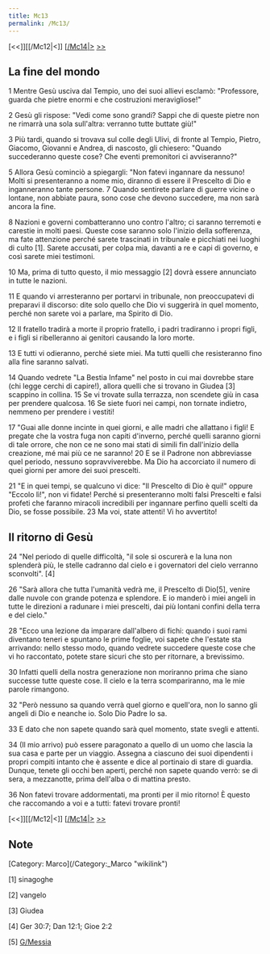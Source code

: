 ```yaml
---
title: Mc13
permalink: /Mc13/
---
```


[<<]][[/Mc12|<]] [[/Mc14|>](/Mc01 "wikilink") [&gt;&gt;](/Lc01 "wikilink")

La fine del mondo
-----------------

1 Mentre Gesù usciva dal Tempio, uno dei suoi allievi esclamò: "Professore, guarda che pietre enormi e che costruzioni meravigliose!"

2 Gesù gli rispose: "Vedi come sono grandi? Sappi che di queste pietre non ne rimarrà una sola sull'altra: verranno tutte buttate giù!"

3 Più tardi, quando si trovava sul colle degli Ulivi, di fronte al Tempio, Pietro, Giacomo, Giovanni e Andrea, di nascosto, gli chiesero: "Quando succederanno queste cose? Che eventi premonitori ci avviseranno?"

5 Allora Gesù cominciò a spiegargli: "Non fatevi ingannare da nessuno! Molti si presenteranno a nome mio, diranno di essere il Prescelto di Dio e inganneranno tante persone. 7 Quando sentirete parlare di guerre vicine o lontane, non abbiate paura, sono cose che devono succedere, ma non sarà ancora la fine.

8 Nazioni e governi combatteranno uno contro l'altro; ci saranno terremoti e carestie in molti paesi. Queste cose saranno solo l'inizio della sofferenza, ma fate attenzione perché sarete trascinati in tribunale e picchiati nei luoghi di culto [1]. Sarete accusati, per colpa mia, davanti a re e capi di governo, e così sarete miei testimoni.

10 Ma, prima di tutto questo, il mio messaggio [2] dovrà essere annunciato in tutte le nazioni.

11 E quando vi arresteranno per portarvi in tribunale, non preoccupatevi di preparavi il discorso: dite solo quello che Dio vi suggerirà in quel momento, perché non sarete voi a parlare, ma Spirito di Dio.

12 Il fratello tradirà a morte il proprio fratello, i padri tradiranno i propri figli, e i figli si ribelleranno ai genitori causando la loro morte.

13 E tutti vi odieranno, perché siete miei. Ma tutti quelli che resisteranno fino alla fine saranno salvati.

14 Quando vedrete "La Bestia Infame" nel posto in cui mai dovrebbe stare (chi legge cerchi di capire!), allora quelli che si trovano in Giudea [3] scappino in collina. 15 Se vi trovate sulla terrazza, non scendete giù in casa per prendere qualcosa. 16 Se siete fuori nei campi, non tornate indietro, nemmeno per prendere i vestiti!

17 "Guai alle donne incinte in quei giorni, e alle madri che allattano i figli! E pregate che la vostra fuga non capiti d'inverno, perché quelli saranno giorni di tale orrore, che non ce ne sono mai stati di simili fin dall'inizio della creazione, mé mai più ce ne saranno! 20 E se il Padrone non abbreviasse quel periodo, nessuno sopravviverebbe. Ma Dio ha accorciato il numero di quei giorni per amore dei suoi prescelti.

21 "E in quei tempi, se qualcuno vi dice: "Il Prescelto di Dio è qui!" oppure "Eccolo lì!", non vi fidate! Perché si presenteranno molti falsi Prescelti e falsi profeti che faranno miracoli incredibili per ingannare perfino quelli scelti da Dio, se fosse possibile. 23 Ma voi, state attenti! Vi ho avvertito!

Il ritorno di Gesù
------------------

24 "Nel periodo di quelle difficoltà, "il sole si oscurerà e la luna non splenderà più, le stelle cadranno dal cielo e i governatori del cielo verranno sconvolti". [4]

26 "Sarà allora che tutta l'umanità vedrà me, il Prescelto di Dio[5], venire dalle nuvole con grande potenza e splendore. E io manderò i miei angeli in tutte le direzioni a radunare i miei prescelti, dai più lontani confini della terra e del cielo."

28 "Ecco una lezione da imparare dall'albero di fichi: quando i suoi rami diventano teneri e spuntano le prime foglie, voi sapete che l'estate sta arrivando: nello stesso modo, quando vedrete succedere queste cose che vi ho raccontato, potete stare sicuri che sto per ritornare, a brevissimo.

30 Infatti quelli della nostra generazione non moriranno prima che siano successe tutte queste cose. Il cielo e la terra scompariranno, ma le mie parole rimangono.

32 "Però nessuno sa quando verrà quel giorno e quell'ora, non lo sanno gli angeli di Dio e neanche io. Solo Dio Padre lo sa.

33 E dato che non sapete quando sarà quel momento, state svegli e attenti.

34 (Il mio arrivo) può essere paragonato a quello di un uomo che lascia la sua casa e parte per un viaggio. Assegna a ciascuno dei suoi dipendenti i propri compiti intanto che è assente e dice al portinaio di stare di guardia. Dunque, tenete gli occhi ben aperti, perché non sapete quando verrò: se di sera, a mezzanotte, prima dell'alba o di mattina presto.

36 Non fatevi trovare addormentati, ma pronti per il mio ritorno! È questo che raccomando a voi e a tutti: fatevi trovare pronti!

[<<]][[/Mc12|<]] [[/Mc14|>](/Mc01 "wikilink") [&gt;&gt;](/Lc01 "wikilink")

Note
----

<references>
</references>
[Category: Marco](/Category:_Marco "wikilink")

[1] sinagoghe

[2] vangelo

[3] Giudea

[4] Ger 30:7; Dan 12:1; Gioe 2:2

[5] [G/Messia](/G/Messia "wikilink")